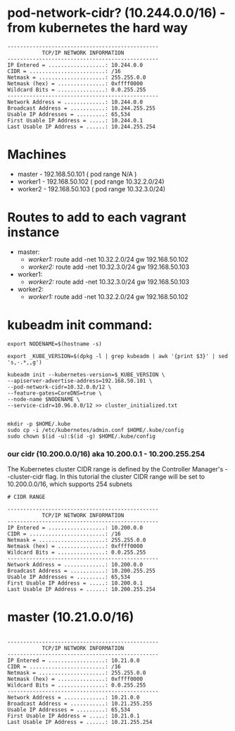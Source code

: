# pod-network-cidr? (10.244.0.0/16) - from kubernetes the hard way

```
------------------------------------------------
           TCP/IP NETWORK INFORMATION
------------------------------------------------
IP Entered = ..................: 10.244.0.0
CIDR = ........................: /16
Netmask = .....................: 255.255.0.0
Netmask (hex) = ...............: 0xffff0000
Wildcard Bits = ...............: 0.0.255.255
------------------------------------------------
Network Address = .............: 10.244.0.0
Broadcast Address = ...........: 10.244.255.255
Usable IP Addresses = .........: 65,534
First Usable IP Address = .....: 10.244.0.1
Last Usable IP Address = ......: 10.244.255.254
```



# Machines

* master - 192.168.50.101 ( pod range N/A )
* worker1 - 192.168.50.102 ( pod range 10.32.2.0/24)
* worker2 - 192.168.50.103 ( pod range 10.32.3.0/24)

# Routes to add to each vagrant instance
* master:
    * *worker1:* route add -net 10.32.2.0/24 gw 192.168.50.102
    * *worker2:* route add -net 10.32.3.0/24 gw 192.168.50.103
* worker1:
    * *worker2:* route add -net 10.32.3.0/24 gw 192.168.50.103
* worker2:
    * *worker1:* route add -net 10.32.2.0/24 gw 192.168.50.102

# kubeadm init command:

```
export NODENAME=$(hostname -s)

export _KUBE_VERSION=$(dpkg -l | grep kubeadm | awk '{print $3}' | sed 's,-.*,,g')

kubeadm init --kubernetes-version=$_KUBE_VERSION \
--apiserver-advertise-address=192.168.50.101 \
--pod-network-cidr=10.32.0.0/12 \
--feature-gates=CoreDNS=true \
--node-name $NODENAME \
--service-cidr=10.96.0.0/12 >> cluster_initialized.txt


mkdir -p $HOME/.kube
sudo cp -i /etc/kubernetes/admin.conf $HOME/.kube/config
sudo chown $(id -u):$(id -g) $HOME/.kube/config
```


### our cidr (10.200.0.0/16) aka 10.200.0.1 - 10.200.255.254

The Kubernetes cluster CIDR range is defined by the Controller Manager's --cluster-cidr flag. In this tutorial the cluster CIDR range will be set to 10.200.0.0/16, which supports 254 subnets

```
# CIDR RANGE

------------------------------------------------
           TCP/IP NETWORK INFORMATION
------------------------------------------------
IP Entered = ..................: 10.200.0.0
CIDR = ........................: /16
Netmask = .....................: 255.255.0.0
Netmask (hex) = ...............: 0xffff0000
Wildcard Bits = ...............: 0.0.255.255
------------------------------------------------
Network Address = .............: 10.200.0.0
Broadcast Address = ...........: 10.200.255.255
Usable IP Addresses = .........: 65,534
First Usable IP Address = .....: 10.200.0.1
Last Usable IP Address = ......: 10.200.255.254
```

# master (10.21.0.0/16)

```

------------------------------------------------
           TCP/IP NETWORK INFORMATION
------------------------------------------------
IP Entered = ..................: 10.21.0.0
CIDR = ........................: /16
Netmask = .....................: 255.255.0.0
Netmask (hex) = ...............: 0xffff0000
Wildcard Bits = ...............: 0.0.255.255
------------------------------------------------
Network Address = .............: 10.21.0.0
Broadcast Address = ...........: 10.21.255.255
Usable IP Addresses = .........: 65,534
First Usable IP Address = .....: 10.21.0.1
Last Usable IP Address = ......: 10.21.255.254
```
